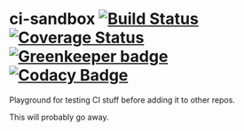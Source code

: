 # ci-sandbox [![Build Status](https://travis-ci.org/KD0NKS/ci-sandbox.svg?branch=master)](https://travis-ci.org/KD0NKS/ci-sandbox) [![Coverage Status](https://coveralls.io/repos/github/KD0NKS/ci-sandbox/badge.svg?branch=master)](https://coveralls.io/github/KD0NKS/ci-sandbox?branch=master) [![Greenkeeper badge](https://badges.greenkeeper.io/KD0NKS/ci-sandbox.svg)](https://greenkeeper.io/) [![Codacy Badge](https://api.codacy.com/project/badge/Grade/c0b4ccc5d5ef4c89bb65670f8e93bd5d)](https://app.codacy.com/app/KD0NKS/ci-sandbox?utm_source=github.com&utm_medium=referral&utm_content=KD0NKS/ci-sandbox&utm_campaign=Badge_Grade_Dashboard)

Playground for testing CI stuff before adding it to other repos.

This will probably go away.
